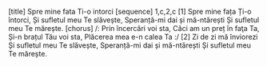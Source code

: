 [title] Spre mine fata Ti-o intorci
[sequence] 1,c,2,c
[1]
Spre mine fața Ți-o întorci,
Și sufletul meu Te slăvește,
Speranță-mi dai și mă-ntărești
Și sufletul meu Te mărește.
[chorus]
/: Prin încercări voi sta,
Căci am un preț în faţa Ta,
Și-n brațul Tău voi sta,
Plăcerea mea e-n calea Ta :/
[2]
Zi de zi mă înviorezi
Și sufletul meu Te slăvește,
Speranță-mi dai și mă-ntărești
Și sufletul meu Te mărește.

